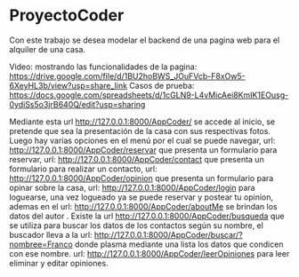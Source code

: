 # ProyectoCoder
Con este trabajo se desea modelar el backend de una pagina web para el alquiler de una casa.  

Video: mostrando las funcionalidades de la pagina: https://drive.google.com/file/d/1BU2hoBWS_JOuFVcb-F8xOw5-6XeyHL3b/view?usp=share_link
Casos de prueba: https://docs.google.com/spreadsheets/d/1cGLN9-L4vMicAei8KmIK1EOusg-0ydiSs5o3jrB640Q/edit?usp=sharing

Mediante esta url http://127.0.0.1:8000/AppCoder/ se accede al inicio, se pretende que sea la presentación de la casa con sus respectivas fotos. Luego hay varias opciones en el menú por el cual se puede navegar, url: http://127.0.0.1:8000/AppCoder/reservar que presenta un formulario para reservar, url: http://127.0.0.1:8000/AppCoder/contact que presenta un formulario para realizar un contacto, url: http://127.0.0.1:8000/AppCoder/opinion que presenta un formulario para opinar sobre la casa, url: http://127.0.0.1:8000/AppCoder/login para loguearse, una vez logueado ya se puede reservar y postear tu opinion, ademas en el url: http://127.0.0.1:8000/AppCoder/aboutMe se brindan los datos del autor . Existe la url http://127.0.0.1:8000/AppCoder/busqueda que se utiliza para buscar los datos de los contactos según su nombre, el buscador lleva a la url: http://127.0.0.1:8000/AppCoder/buscar/?nombree=Franco donde plasma mediante una lista los datos que condicen con ese nombre. url: http://127.0.0.1:8000/AppCoder/leerOpiniones para leer eliminar y editar opiniones.
